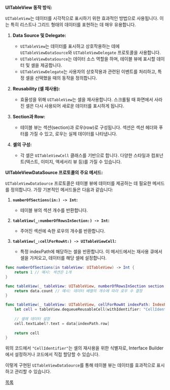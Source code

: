 **UITableView 동작 방식:**

`UITableView`는 데이터를 시각적으로 표시하기 위한 효과적인 방법으로 사용됩니다. 이는 특히 리스트나 그리드 형태의 데이터를 표현하는 데 매우 유용합니다.

1. **Data Source 및 Delegate:**
   - `UITableView`는 데이터를 표시하고 상호작용하는 데에 `UITableViewDataSource`와 `UITableViewDelegate` 프로토콜을 사용합니다.
   - `UITableViewDataSource`는 데이터 소스 역할을 하며, 테이블 뷰에 표시할 데이터 및 셀을 제공합니다.
   - `UITableViewDelegate`는 사용자의 상호작용과 관련된 이벤트를 처리하고, 특정 셀을 선택했을 때의 동작을 정의합니다.

2. **Reusability (셀 재사용):**
   - 효율성을 위해 `UITableView`는 셀을 재사용합니다. 스크롤될 때 화면에서 사라진 셀은 다시 사용되어 새로운 데이터를 표시하게 됩니다.

3. **Section과 Row:**
   - 테이블 뷰는 섹션(section)과 로우(row)로 구성됩니다. 섹션은 섹션 헤더와 푸터를 가질 수 있고, 로우는 실제 데이터를 나타냅니다.

4. **셀의 구성:**
   - 각 셀은 `UITableViewCell` 클래스를 기반으로 합니다. 다양한 스타일과 컴포넌트(텍스트, 이미지, 액세서리 뷰 등)를 가질 수 있습니다.

**UITableViewDataSource 프로토콜의 주요 메서드:**

`UITableViewDataSource` 프로토콜은 테이블 뷰에 데이터를 제공하는 데 필요한 메서드를 정의합니다. 가장 기본적인 메서드들은 다음과 같습니다:

1. **`numberOfSections(in:) -> Int`:**
   - 테이블 뷰의 섹션 개수를 반환합니다.

2. **`tableView(_:numberOfRowsInSection:) -> Int`:**
   - 주어진 섹션에 속한 로우의 개수를 반환합니다.

3. **`tableView(_:cellForRowAt:) -> UITableViewCell`:**
   - 특정 indexPath에 해당하는 셀을 반환합니다. 이 메서드에서는 재사용 큐에서 셀을 가져오고, 데이터를 해당 셀에 설정합니다.

```swift
func numberOfSections(in tableView: UITableView) -> Int {
    return 1 // 예시: 섹션은 1개
}

func tableView(_ tableView: UITableView, numberOfRowsInSection section: Int) -> Int {
    return data.count // 예시: 데이터 배열의 개수에 따라 로우 수 결정
}

func tableView(_ tableView: UITableView, cellForRowAt indexPath: IndexPath) -> UITableViewCell {
    let cell = tableView.dequeueReusableCell(withIdentifier: "CellIdentifier", for: indexPath)
    
    // 셀에 데이터 설정
    cell.textLabel?.text = data[indexPath.row]
    
    return cell
}
```

위의 코드에서 `"CellIdentifier"`는 셀의 재사용을 위한 식별자로, Interface Builder에서 설정하거나 코드에서 직접 할당할 수 있습니다.

이렇게 구현된 `UITableViewDataSource`를 통해 테이블 뷰는 데이터를 효과적으로 표시하고 관리할 수 있습니다.

 [목록](../README_link.md#ios)
